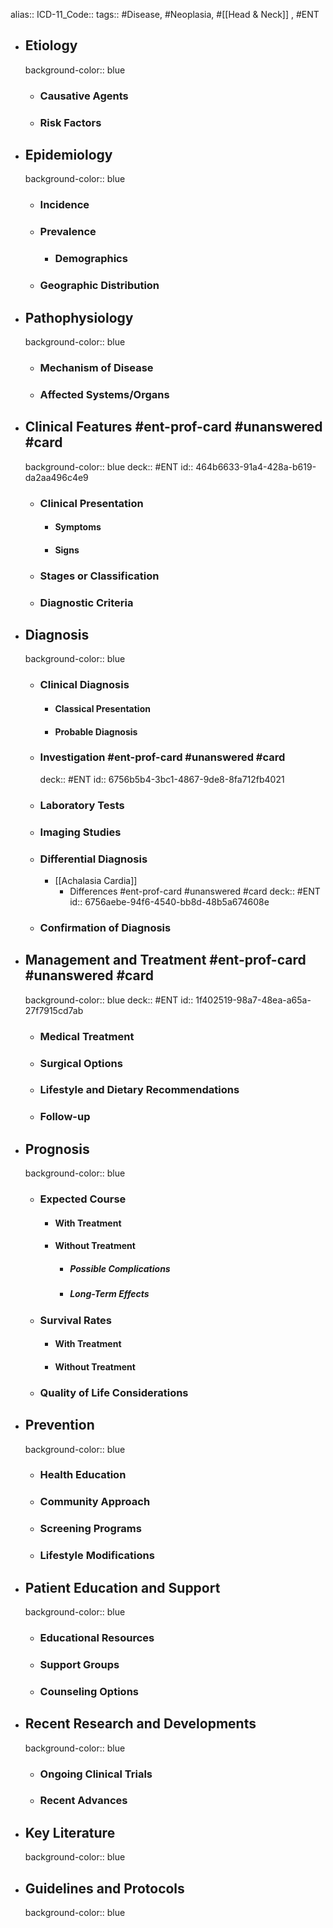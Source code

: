 alias::
ICD-11_Code::
tags:: #Disease, #Neoplasia, #[[Head & Neck]] , #ENT

- ## Etiology
  background-color:: blue
  - ### Causative Agents
  - ### Risk Factors
- ## Epidemiology
  background-color:: blue
  - ### Incidence
  - ### Prevalence
    - ### Demographics
  - ### Geographic Distribution
- ## Pathophysiology
  background-color:: blue
  - ### Mechanism of Disease
  - ### Affected Systems/Organs
- ## Clinical Features #ent-prof-card #unanswered #card
  background-color:: blue
  deck:: #ENT
  id:: 464b6633-91a4-428a-b619-da2aa496c4e9
  - ### Clinical Presentation
    - #### Symptoms
    - #### Signs
  - ### Stages or Classification
  - ### Diagnostic Criteria
- ## Diagnosis
  background-color:: blue
  - ### Clinical Diagnosis
    - #### Classical Presentation
    - #### Probable Diagnosis
  - ### Investigation #ent-prof-card #unanswered #card
    deck:: #ENT
    id:: 6756b5b4-3bc1-4867-9de8-8fa712fb4021
  - ### Laboratory Tests
  - ### Imaging Studies
  - ### Differential Diagnosis
    - [[Achalasia Cardia]]
      - Differences #ent-prof-card #unanswered #card
        deck:: #ENT
        id:: 6756aebe-94f6-4540-bb8d-48b5a674608e
  - ### Confirmation of Diagnosis
- ## Management and Treatment #ent-prof-card #unanswered #card
  background-color:: blue
  deck:: #ENT
  id:: 1f402519-98a7-48ea-a65a-27f7915cd7ab
  - ### Medical Treatment
  - ### Surgical Options
  - ### Lifestyle and Dietary Recommendations
  - ### Follow-up
- ## Prognosis
  background-color:: blue
  - ### Expected Course
    - #### With Treatment
    - #### Without Treatment
      - ##### Possible Complications
      - ##### Long-Term Effects
  - ### Survival Rates
    - #### With Treatment
    - #### Without Treatment
  - ### Quality of Life Considerations
- ## Prevention
  background-color:: blue
  - ### Health Education
  - ### Community Approach
  - ### Screening Programs
  - ### Lifestyle Modifications
- ## Patient Education and Support
  background-color:: blue
  - ### Educational Resources
  - ### Support Groups
  - ### Counseling Options
- ## Recent Research and Developments
  background-color:: blue
  - ### Ongoing Clinical Trials
  - ### Recent Advances
- ## Key Literature
  background-color:: blue
- ## Guidelines and Protocols
  background-color:: blue
